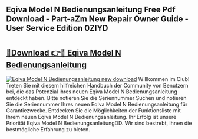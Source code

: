 ## Eqiva Model N Bedienungsanleitung Free Pdf Download - Part-aZm New Repair Owner Guide - User Service Edition 0ZlYD

# <h2><a href="http://df54o26.blite.top/?on=Eqiva+Model+N+Bedienungsanleitung">🔗Download 👉🔴 Eqiva Model N Bedienungsanleitung</a></h2>

[![Eqiva Model N Bedienungsanleitung new download](https://i.imgur.com/lujVjoI.png)](http://df54o26.blite.top/?on=Eqiva+Model+N+Bedienungsanleitung)
Willkommen im Club! Treten Sie mit diesem hilfreichen Handbuch der Community von Benutzern bei, die das Potenzial ihres neuen Eqiva Model N Bedienungsanleitung entdeckt haben. Bitte notieren Sie die Seriennummer Suchen und notieren Sie die Seriennummer Ihres neuen Eqiva Model N Bedienungsanleitung für Garantiezwecke. Entdecken Sie die Möglichkeiten der Funktionsliste mit Ihrem neuen Eqiva Model N Bedienungsanleitung. Ihr Erfolg ist unsere Priorität Eqiva Model N BedienungsanleitungDD. Wir sind bestrebt, Ihnen die bestmögliche Erfahrung zu bieten.
